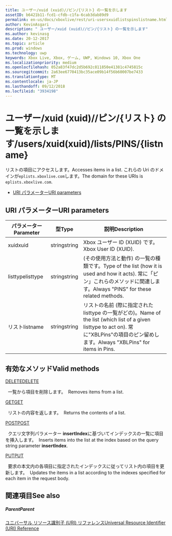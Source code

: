 ```yaml
---
title: ユーザー/xuid (xuid)//ピン/{リスト} の一覧を示します
assetID: b6421b11-fcd1-cfdb-c1fa-6cab3dab89d9
permalink: en-us/docs/xboxlive/rest/uri-usersxuidlistspinslistname.html
author: KevinAsgari
description: " ユーザー/xuid (xuid)//ピン/{リスト} の一覧を示します"
ms.author: kevinasg
ms.date: 20-12-2017
ms.topic: article
ms.prod: windows
ms.technology: uwp
keywords: Xbox Live, Xbox, ゲーム, UWP, Windows 10, Xbox One
ms.localizationpriority: medium
ms.openlocfilehash: 052a83f47dc2d5b692c811850e41381c4745815c
ms.sourcegitcommit: 2a63ee6770413bc35ace09b14f56b60007be7433
ms.translationtype: MT
ms.contentlocale: ja-JP
ms.lasthandoff: 09/12/2018
ms.locfileid: "3934198"
---
```

# <a name="usersxuidxuidlistspinslistname"></a><span data-ttu-id="1f2c1-104">ユーザー/xuid (xuid)//ピン/{リスト} の一覧を示します</span><span class="sxs-lookup"><span data-stu-id="1f2c1-104">/users/xuid(xuid)/lists/PINS/{listname}</span></span>
<span data-ttu-id="1f2c1-105">リストの項目にアクセスします。</span><span class="sxs-lookup"><span data-stu-id="1f2c1-105">Accesses items in a list.</span></span> <span data-ttu-id="1f2c1-106">これらの Uri のドメインが`eplists.xboxlive.com`します。</span><span class="sxs-lookup"><span data-stu-id="1f2c1-106">The domain for these URIs is `eplists.xboxlive.com`.</span></span>
 
  * [<span data-ttu-id="1f2c1-107">URI パラメーター</span><span class="sxs-lookup"><span data-stu-id="1f2c1-107">URI parameters</span></span>](#ID4EV)
 
<a id="ID4EV"></a>

 
## <a name="uri-parameters"></a><span data-ttu-id="1f2c1-108">URI パラメーター</span><span class="sxs-lookup"><span data-stu-id="1f2c1-108">URI parameters</span></span>
 
| <span data-ttu-id="1f2c1-109">パラメーター</span><span class="sxs-lookup"><span data-stu-id="1f2c1-109">Parameter</span></span>| <span data-ttu-id="1f2c1-110">型</span><span class="sxs-lookup"><span data-stu-id="1f2c1-110">Type</span></span>| <span data-ttu-id="1f2c1-111">説明</span><span class="sxs-lookup"><span data-stu-id="1f2c1-111">Description</span></span>| 
| --- | --- | --- | 
| <span data-ttu-id="1f2c1-112">xuid</span><span class="sxs-lookup"><span data-stu-id="1f2c1-112">xuid</span></span>| <span data-ttu-id="1f2c1-113">string</span><span class="sxs-lookup"><span data-stu-id="1f2c1-113">string</span></span>| <span data-ttu-id="1f2c1-114">Xbox ユーザー ID (XUID) です。</span><span class="sxs-lookup"><span data-stu-id="1f2c1-114">Xbox User ID (XUID).</span></span>| 
| <span data-ttu-id="1f2c1-115">listtype</span><span class="sxs-lookup"><span data-stu-id="1f2c1-115">listtype</span></span>| <span data-ttu-id="1f2c1-116">string</span><span class="sxs-lookup"><span data-stu-id="1f2c1-116">string</span></span>| <span data-ttu-id="1f2c1-117">(その使用方法と動作) の一覧の種類です。</span><span class="sxs-lookup"><span data-stu-id="1f2c1-117">Type of the list (how it is used and how it acts).</span></span> <span data-ttu-id="1f2c1-118">常に「ピン」これらのメソッドに関連します。</span><span class="sxs-lookup"><span data-stu-id="1f2c1-118">Always "PINS" for these related methods.</span></span>| 
| <span data-ttu-id="1f2c1-119">リスト</span><span class="sxs-lookup"><span data-stu-id="1f2c1-119">listname</span></span>| <span data-ttu-id="1f2c1-120">string</span><span class="sxs-lookup"><span data-stu-id="1f2c1-120">string</span></span>| <span data-ttu-id="1f2c1-121">リストの名前 (際に指定された listtype の一覧がどの)。</span><span class="sxs-lookup"><span data-stu-id="1f2c1-121">Name of the list (which list of a given listtype to act on).</span></span> <span data-ttu-id="1f2c1-122">常に"XBLPins"の項目のピン留めします。</span><span class="sxs-lookup"><span data-stu-id="1f2c1-122">Always "XBLPins" for items in Pins.</span></span>| 
  
<a id="ID4EGC"></a>

 
## <a name="valid-methods"></a><span data-ttu-id="1f2c1-123">有効なメソッド</span><span class="sxs-lookup"><span data-stu-id="1f2c1-123">Valid methods</span></span>

[<span data-ttu-id="1f2c1-124">DELETE</span><span class="sxs-lookup"><span data-stu-id="1f2c1-124">DELETE</span></span>](uri-usersxuidlistspinslistnamedelete.md)

<span data-ttu-id="1f2c1-125">&nbsp;&nbsp;一覧から項目を削除します。</span><span class="sxs-lookup"><span data-stu-id="1f2c1-125">&nbsp;&nbsp;Removes items from a list.</span></span>

[<span data-ttu-id="1f2c1-126">GET</span><span class="sxs-lookup"><span data-stu-id="1f2c1-126">GET</span></span>](uri-usersxuidlistspinslistnameget.md)

<span data-ttu-id="1f2c1-127">&nbsp;&nbsp;リストの内容を返します。</span><span class="sxs-lookup"><span data-stu-id="1f2c1-127">&nbsp;&nbsp;Returns the contents of a list.</span></span>

[<span data-ttu-id="1f2c1-128">POST</span><span class="sxs-lookup"><span data-stu-id="1f2c1-128">POST</span></span>](uri-usersxuidlistspinslistnamepost.md)

<span data-ttu-id="1f2c1-129">&nbsp;&nbsp;クエリ文字列パラメーター **insertIndex**に基づいてインデックスの一覧に項目を挿入します。</span><span class="sxs-lookup"><span data-stu-id="1f2c1-129">&nbsp;&nbsp;Inserts items into the list at the index based on the query string parameter **insertIndex**.</span></span>

[<span data-ttu-id="1f2c1-130">PUT</span><span class="sxs-lookup"><span data-stu-id="1f2c1-130">PUT</span></span>](uri-usersxuidlistspinslistnameput.md)

<span data-ttu-id="1f2c1-131">&nbsp;&nbsp;要求の本文内の各項目に指定されたインデックスに従ってリスト内の項目を更新します。</span><span class="sxs-lookup"><span data-stu-id="1f2c1-131">&nbsp;&nbsp;Updates the items in a list according to the indexes specified for each item in the request body.</span></span>
 
<a id="ID4EZC"></a>

 
## <a name="see-also"></a><span data-ttu-id="1f2c1-132">関連項目</span><span class="sxs-lookup"><span data-stu-id="1f2c1-132">See also</span></span>
 
<a id="ID4E2C"></a>

 
##### <a name="parent"></a><span data-ttu-id="1f2c1-133">Parent</span><span class="sxs-lookup"><span data-stu-id="1f2c1-133">Parent</span></span> 

[<span data-ttu-id="1f2c1-134">ユニバーサル リソース識別子 (URI) リファレンス</span><span class="sxs-lookup"><span data-stu-id="1f2c1-134">Universal Resource Identifier (URI) Reference</span></span>](../atoc-xboxlivews-reference-uris.md)

   